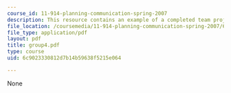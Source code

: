 ```yaml
---
course_id: 11-914-planning-communication-spring-2007
description: This resource contains an example of a completed team project.
file_location: /coursemedia/11-914-planning-communication-spring-2007/6c9023330812d7b14b59638f5215e064_group4.pdf
file_type: application/pdf
layout: pdf
title: group4.pdf
type: course
uid: 6c9023330812d7b14b59638f5215e064

---
```

None